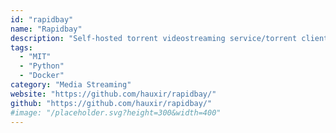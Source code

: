 ```yaml
---
id: "rapidbay"
name: "Rapidbay"
description: "Self-hosted torrent videostreaming service/torrent client that allows searching and playing videos from torrents in the browser or from a Chromecast/AppleTV/Smart TV."
tags:
  - "MIT"
  - "Python"
  - "Docker"
category: "Media Streaming"
website: "https://github.com/hauxir/rapidbay/"
github: "https://github.com/hauxir/rapidbay/"
#image: "/placeholder.svg?height=300&width=400"
---
```


